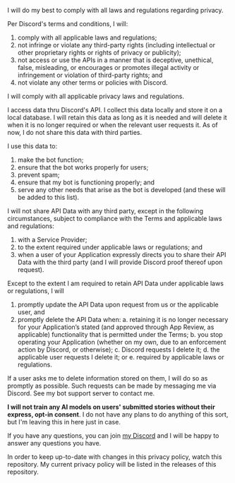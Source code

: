 I will do my best to comply with all laws and regulations regarding privacy.

Per Discord's terms and conditions, I will:
1. comply with all applicable laws and regulations;
2. not infringe or violate any third-party rights (including intellectual or other proprietary rights or rights of privacy or publicity);
3. not access or use the APIs in a manner that is deceptive, unethical, false, misleading, or encourages or promotes illegal activity or infringement or violation of third-party rights; and 
4. not violate any other terms or policies with Discord.

I will comply with all applicable privacy laws and regulations.

I access data thru Discord's API. I collect this data locally and store it on a local database. I will retain this data as long as it is needed and will delete it when it is no longer required or when the relevant user requests it. As of now, I do not share this data with third parties.

I use this data to:
1. make the bot function;
2. ensure that the bot works properly for users;
3. prevent spam;
4. ensure that my bot is functioning properly; and
5. serve any other needs that arise as the bot is developed (and these will be added to this list).

I will not share API Data with any third party, except in the following circumstances, subject to compliance with the Terms and applicable laws and regulations:
1. with a Service Provider;
2. to the extent required under applicable laws or regulations; and 
3. when a user of your Application expressly directs you to share their API Data with the third party (and I will provide Discord proof thereof upon request).

Except to the extent I am required to retain API Data under applicable laws or regulations, I will
1. promptly update the API Data upon request from us or the applicable user, and
2. promptly delete the API Data when:
  a. retaining it is no longer necessary for your Application’s stated (and approved through App Review, as applicable) functionality that is permitted under the Terms;
  b. you stop operating your Application (whether on my own, due to an enforcement action by Discord, or otherwise);
  c. Discord requests I delete it;
  d. the applicable user requests I delete it; or
  e. required by applicable laws or regulations.
  
If a user asks me to delete information stored on them, I will do so as promptly as possible. Such requests can be made by messaging me via Discord. See my bot support server to contact me.

**I will not train any AI models on users' submitted stories without their express, opt-in consent**. I do not have any plans to do anything of this sort, but I'm leaving this in here just in case.

If you have any questions, you can join [my Discord](https://discord.gg/a28VUkyrxp) and I will be happy to answer any questions you have.

In order to keep up-to-date with changes in this privacy policy, watch this repository. My current privacy policy will be listed in the releases of this repository.
